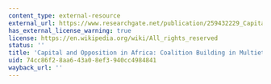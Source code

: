 ```yaml
---
content_type: external-resource
external_url: https://www.researchgate.net/publication/259432229_Capital_and_Opposition_in_Africa_Coalition_Building_in_Multiethnic_Societies
has_external_license_warning: true
license: https://en.wikipedia.org/wiki/All_rights_reserved
status: ''
title: 'Capital and Opposition in Africa: Coalition Building in Multiethnic Societies'
uid: 74cc86f2-8aa6-43a0-8ef3-940cc4984841
wayback_url: ''
---
```

